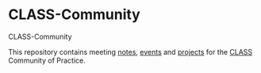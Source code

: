# CLASS-Community
CLASS-Community

This repository contains meeting [notes](/notes), [events](/calendar) and [projects](/projects) for the [CLASS](https://internet2.edu/cloud/cloud-learning-and-skills-sessions/) Community of Practice. 
